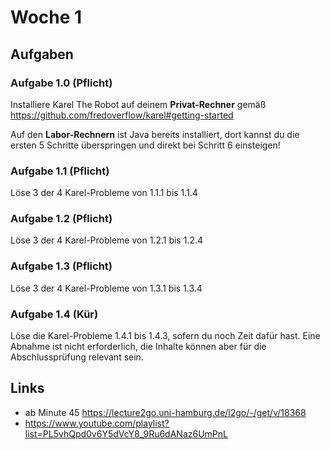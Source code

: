 # Woche 1

## Aufgaben

### Aufgabe 1.0 (Pflicht)

Installiere Karel The Robot auf deinem **Privat-Rechner** gemäß https://github.com/fredoverflow/karel#getting-started

Auf den **Labor-Rechnern** ist Java bereits installiert, dort kannst du die ersten 5 Schritte überspringen und direkt bei Schritt 6 einsteigen!

### Aufgabe 1.1 (Pflicht)

Löse 3 der 4 Karel-Probleme von 1.1.1 bis 1.1.4

### Aufgabe 1.2 (Pflicht)

Löse 3 der 4 Karel-Probleme von 1.2.1 bis 1.2.4

### Aufgabe 1.3 (Pflicht)

Löse 3 der 4 Karel-Probleme von 1.3.1 bis 1.3.4

### Aufgabe 1.4 (Kür)

Löse die Karel-Probleme 1.4.1 bis 1.4.3, sofern du noch Zeit dafür hast.
Eine Abnahme ist nicht erforderlich, die Inhalte können aber für die Abschlussprüfung relevant sein.

## Links

- ab Minute 45 https://lecture2go.uni-hamburg.de/l2go/-/get/v/18368
- https://www.youtube.com/playlist?list=PL5vhQpd0v6Y5dVcY8_9Ru6dANaz6UmPnL
